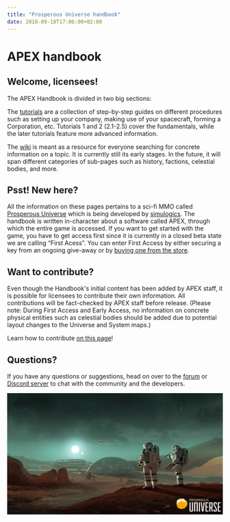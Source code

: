 ```yaml
---
title: "Prosperous Universe handbook"
date: 2018-09-18T17:06:00+02:00
---
```


# APEX handbook

## Welcome, licensees!

The APEX Handbook is divided in two big sections:

The [tutorials](tutorials) are a collection of step-by-step guides on different procedures such as setting up your company, making use of your spacecraft, forming a Corporation, etc. Tutorials 1 and 2 (2.1-2.5) cover the fundamentals, while the later tutorials feature more advanced information.

The [wiki](wiki) is meant as a resource for everyone searching for concrete information on a topic. It is currently still its early stages. In the future, it will span different categories of sub-pages such as history, factions, celestial bodies, and more.

## Psst! New here?

All the information on these pages pertains to a sci-fi MMO called [Prosperous Universe](https://prosperousuniverse.com/) which is being developed by [simulogics](https://simulogics.net/). The handbook is written in-character about a software called APEX, through which the entire game is accessed. If you want to get started with the game, you have to get access first since it is currently in a closed beta state we are calling “First Acess”. You can enter First Access by either securing a key from an ongoing give-away or by [buying one from the store](https://hub.prosperousuniverse.com/license/purchase).

## Want to contribute?

Even though the Handbook's initial content has been added by APEX staff, it is possible for licensees to contribute their own information. All contributions will be fact-checked by APEX staff before release. (Please note: During First Access and Early Access, no information on concrete physical entities such as celestial bodies should be added due to potential layout changes to the Universe and System maps.)

Learn how to contribute [on this page](https://github.com/simulogics/prosperousuniverse-docs#contribute-by-editing-the-wiki-on-your-own-machine)!

## Questions?

If you have any questions or suggestions, head on over to the [forum](https://com.prosperousuniverse.com/) or [Discord server](https://discordapp.com/invite/G7gj7PT) to chat with the community and the developers.

![Explorers artwork](explorers-artwork.jpg)